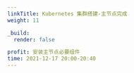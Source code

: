 ```yaml
---
linkTitle: Kubernetes 集群搭建-主节点完成
weight: 11

_build:
  render: false

profit: 安装主节点必要组件
time: 2021-12-17 20:00-20:40
---
```

